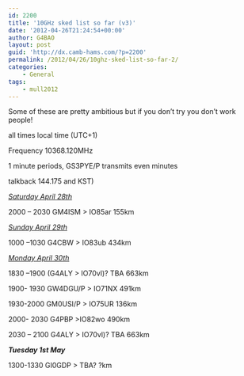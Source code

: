 ```yaml
---
id: 2200
title: '10GHz sked list so far (v3)'
date: '2012-04-26T21:24:54+00:00'
author: G4BAO
layout: post
guid: 'http://dx.camb-hams.com/?p=2200'
permalink: /2012/04/26/10ghz-sked-list-so-far-2/
categories:
    - General
tags:
    - mull2012
---
```


Some of these are pretty ambitious but if you don’t try you don’t work people!

all times local time (UTC+1)

Frequency 10368.120MHz

1 minute periods, GS3PYE/P transmits even minutes

talkback 144.175 and KST)

*<u>Saturday April 28th</u>*

2000 – 2030 GM4ISM &gt; IO85ar 155km

*<u>Sunday April 29th </u>*

1000 –1030 G4CBW &gt; IO83ub 434km

*<u>Monday April 30th </u>*

1830 –1900 (G4ALY &gt; IO70vl)? TBA 663km

1900- 1930 GW4DGU/P &gt; IO71NX 491km

1930-2000 GM0USI/P &gt; IO75UR 136km

2000- 2030 G4PBP &gt;IO82wo 490km

2030 – 2100 G4ALY &gt; IO70vl)? TBA 663km

***Tuesday 1st May***

1300-1330 GI0GDP &gt; TBA? ?km